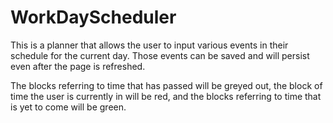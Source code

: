 # WorkDayScheduler

This is a planner that allows the user to input various events in their schedule for the current day. Those events can be saved and will persist even after the page is refreshed.

The blocks referring to time that has passed will be greyed out, the block of time the user is currently in will be red, and the blocks referring to time that is yet to come will be green.
